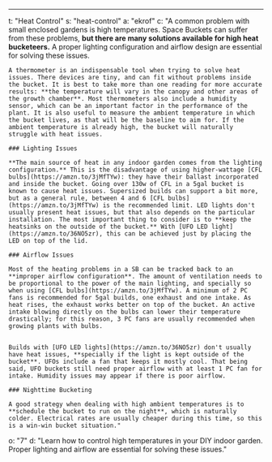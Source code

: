---
t: "Heat Control"
s: "heat-control"
a: "ekrof"
c: "A common problem with small enclosed gardens is high temperatures. Space Buckets can suffer from these problems, **but there are many solutions available for high heat bucketeers.** A proper lighting configuration and airflow design are essential for solving these issues. 


    A thermometer is an indispensable tool when trying to solve heat issues. There devices are tiny, and can fit without problems inside the bucket. It is best to take more than one reading for more accurate results: **the temperature will vary in the canopy and other areas of the growth chamber**. Most thermometers also include a humidity sensor, which can be an important factor in the performance of the plant. It is also useful to measure the ambient temperature in which the bucket lives, as that will be the baseline to aim for. If the ambient temperature is already high, the bucket will naturally struggle with heat issues.

    ### Lighting Issues

    **The main source of heat in any indoor garden comes from the lighting configuration.** This is the disadvantage of using higher-wattage [CFL bulbs](https://amzn.to/3jMfTYw): they have their ballast incorporated and inside the bucket. Going over 130w of CFL in a 5gal bucket is known to cause heat issues. Supersized builds can support a bit more, but as a general rule, between 4 and 6 [CFL bulbs](https://amzn.to/3jMfTYw) is the recommended limit. LED lights don't usually present heat issues, but that also depends on the particular installation. The most important thing to consider is to **keep the heatsinks on the outside of the bucket.** With [UFO LED light](https://amzn.to/36NO5zr), this can be achieved just by placing the LED on top of the lid.

    ### Airflow Issues

    Most of the heating problems in a SB can be tracked back to an **improper airflow configuration**. The amount of ventilation needs to be proportional to the power of the main lighting, and specially so when using [CFL bulbs](https://amzn.to/3jMfTYw). A minimum of 2 PC fans is recommended for 5gal builds, one exhaust and one intake. As heat rises, the exhaust works better on top of the bucket. An active intake blowing directly on the bulbs can lower their temperature drastically; for this reason, 3 PC fans are usually recommended when growing plants with bulbs. 


    Builds with [UFO LED lights](https://amzn.to/36NO5zr) don't usually have heat issues, **specially if the light is kept outside of the bucket**. UFOs include a fan that keeps it mostly cool. That being said, UFO buckets still need proper airflow with at least 1 PC fan for intake. Humidity issues may appear if there is poor airflow.

    ### Nighttime Bucketing

    A good strategy when dealing with high ambient temperatures is to **schedule the bucket to run on the night**, which is naturally colder. Electrical rates are usually cheaper during this time, so this is a win-win bucket situation."
o: "7"
d: "Learn how to control high temperatures in your DIY indoor garden. Proper lighting and airflow are essential for solving these issues."